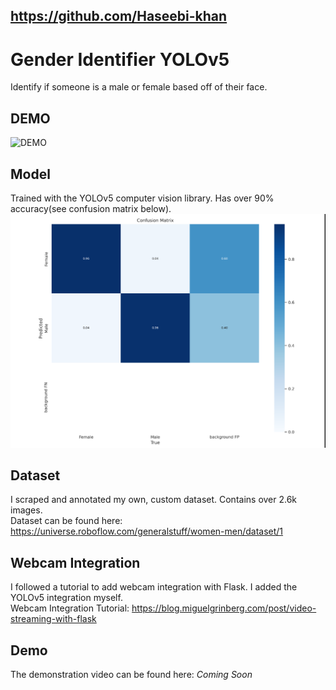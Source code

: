 ## **https://github.com/Haseebi-khan**

# Gender Identifier YOLOv5
 Identify if someone is a male or female based off of their face.

## DEMO
![DEMO](GIF.gif)  

## Model  
Trained with the YOLOv5 computer vision library. Has over 90% accuracy(see confusion matrix below).  
![Confusion Matrix](confusionMatrix.png)  

## Dataset
I scraped and annotated my own, custom dataset. Contains over 2.6k images.  
Dataset can be found here: https://universe.roboflow.com/generalstuff/women-men/dataset/1

## Webcam Integration
I followed a tutorial to add webcam integration with Flask. I added the YOLOv5 integration myself.  
Webcam Integration Tutorial: https://blog.miguelgrinberg.com/post/video-streaming-with-flask

## Demo
The demonstration video can be found here: *Coming Soon*  
